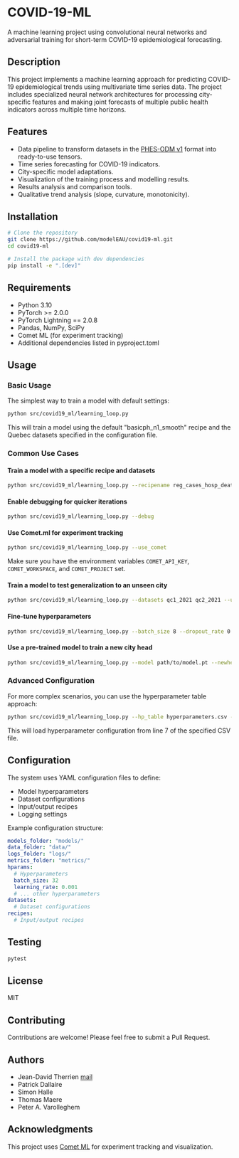 # COVID-19-ML

A machine learning project using convolutional neural networks and adversarial training for short-term COVID-19 epidemiological forecasting.

## Description

This project implements a machine learning approach for predicting COVID-19 epidemiological trends using multivariate time series data. The project includes specialized neural network architectures for processing city-specific features and making joint forecasts of multiple public health indicators across multiple time horizons.

## Features

- Data pipeline to transform datasets in the [PHES-ODM v1](https://github.com/Big-Life-Lab/PHES-ODM/releases/tag/v1.0.0) format into ready-to-use tensors.
- Time series forecasting for COVID-19 indicators.
- City-specific model adaptations.
- Visualization of the training process and modelling results.
- Results analysis and comparison tools.
- Qualitative trend analysis (slope, curvature, monotonicity).

## Installation

```bash
# Clone the repository
git clone https://github.com/modelEAU/covid19-ml.git
cd covid19-ml

# Install the package with dev dependencies
pip install -e ".[dev]"
```

## Requirements

- Python 3.10
- PyTorch >= 2.0.0
- PyTorch Lightning == 2.0.8
- Pandas, NumPy, SciPy
- Comet ML (for experiment tracking)
- Additional dependencies listed in pyproject.toml

## Usage

### Basic Usage

The simplest way to train a model with default settings:

```bash
python src/covid19_ml/learning_loop.py
```

This will train a model using the default "basicph_n1_smooth" recipe and the Quebec datasets specified in the configuration file.

### Common Use Cases

#### Train a model with a specific recipe and datasets

```bash
python src/covid19_ml/learning_loop.py --recipename reg_cases_hosp_deaths_smooth --datasets qc1_2021 qc2_2021 montreal_2022
```

#### Enable debugging for quicker iterations

```bash
python src/covid19_ml/learning_loop.py --debug
```

#### Use Comet.ml for experiment tracking

```bash
python src/covid19_ml/learning_loop.py --use_comet
```

Make sure you have the environment variables `COMET_API_KEY`, `COMET_WORKSPACE`, and `COMET_PROJECT` set.

#### Train a model to test generalization to an unseen city

```bash
python src/covid19_ml/learning_loop.py --datasets qc1_2021 qc2_2021 --unseendataset montreal_2022
```

#### Fine-tune hyperparameters

```bash
python src/covid19_ml/learning_loop.py --batch_size 8 --dropout_rate 0.5 --leaking_rate 0.01
```

#### Use a pre-trained model to train a new city head

```bash
python src/covid19_ml/learning_loop.py --model path/to/model.pt --newheaddataset new_city_2022
```

### Advanced Configuration

For more complex scenarios, you can use the hyperparameter table approach:

```bash
python src/covid19_ml/learning_loop.py --hp_table hyperparameters.csv --hp_line 7
```

This will load hyperparameter configuration from line 7 of the specified CSV file.

## Configuration

The system uses YAML configuration files to define:

- Model hyperparameters
- Dataset configurations
- Input/output recipes
- Logging settings

Example configuration structure:

```yaml
models_folder: "models/"
data_folder: "data/"
logs_folder: "logs/"
metrics_folder: "metrics/"
hparams:
  # Hyperparameters
  batch_size: 32
  learning_rate: 0.001
  # ... other hyperparameters
datasets:
  # Dataset configurations
recipes:
  # Input/output recipes
```

## Testing

```bash
pytest
```

## License

MIT

## Contributing

Contributions are welcome! Please feel free to submit a Pull Request.

## Authors

- Jean-David Therrien [mail](jeandavidt@gmail.com)
- Patrick Dallaire
- Simon Halle
- Thomas Maere
- Peter A. Varolleghem

## Acknowledgments

This project uses [Comet ML](https://www.comet.com/) for experiment tracking and visualization.
